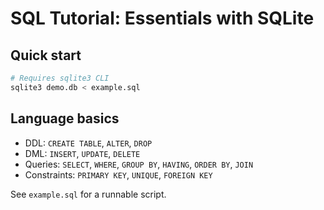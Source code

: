 # SQL Tutorial: Essentials with SQLite

## Quick start

```bash
# Requires sqlite3 CLI
sqlite3 demo.db < example.sql
```

## Language basics

- DDL: `CREATE TABLE`, `ALTER`, `DROP`
- DML: `INSERT`, `UPDATE`, `DELETE`
- Queries: `SELECT`, `WHERE`, `GROUP BY`, `HAVING`, `ORDER BY`, `JOIN`
- Constraints: `PRIMARY KEY`, `UNIQUE`, `FOREIGN KEY`

See `example.sql` for a runnable script.